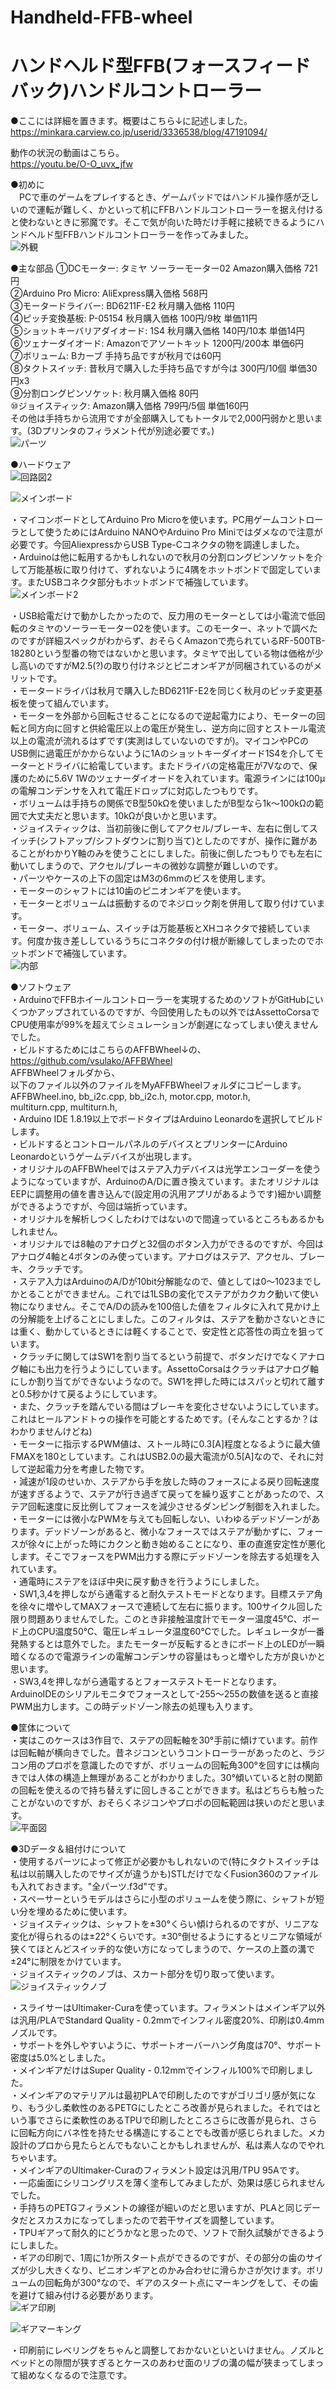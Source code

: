 # Handheld-FFB-wheel  
# ハンドヘルド型FFB(フォースフィードバック)ハンドルコントローラー  

●ここには詳細を置きます。概要はこちら↓に記述しました。  
https://minkara.carview.co.jp/userid/3336538/blog/47191094/

動作の状況の動画はこちら。  
https://youtu.be/O-O_uvx_jfw 

●初めに  
　PCで車のゲームをプレイするとき、ゲームパッドではハンドル操作感が乏しいので運転が難しく、かといって机にFFBハンドルコントローラーを据え付けると使わないときに邪魔です。そこで気が向いた時だけ手軽に接続できるようにハンドヘルド型FFBハンドルコントローラーを作ってみました。  
![外観](https://github.com/Toshi2020/Handheld-FFB-wheel/assets/81674805/b21325b0-b142-43ff-97c2-ad52d6c9545f)


●主な部品
①DCモーター: タミヤ ソーラーモーター02 Amazon購入価格 721円  
②Arduino Pro Micro: AliExpress購入価格 568円  
③モータードライバー: BD6211F-E2 秋月購入価格 110円  
④ピッチ変換基板: P-05154 秋月購入価格 100円/9枚 単価11円  
⑤ショットキーバリアダイオード: 1S4 秋月購入価格 140円/10本 単価14円  
⑥ツェナーダイオード: Amazonでアソートキット 1200円/200本 単価6円  
⑦ボリューム: Bカーブ 手持ち品ですが秋月では60円  
⑧タクトスイッチ: 昔秋月で購入した手持ち品ですが今は 300円/10個 単価30円x3  
⑨分割ロングピンソケット: 秋月購入価格 80円  
⑩ジョイスティック: Amazon購入価格 799円/5個 単価160円  
その他は手持ちから流用ですが全部購入してもトータルで2,000円弱かと思います。(3Dプリンタのフィラメント代が別途必要です。)  
![パーツ](https://github.com/Toshi2020/Handheld-FFB-wheel/assets/81674805/8e65b599-72a6-4051-a39b-93ceebcbd8d8)


●ハードウェア  
![回路図2](https://github.com/Toshi2020/Handheld-FFB-wheel/assets/81674805/e4aa05fb-901c-4162-903e-d2a317030d3c)

![メインボード](https://github.com/Toshi2020/Handheld-FFB-wheel/assets/81674805/8d800b7f-7854-4d62-a7c9-ebafec2cdefe)

・マイコンボードとしてArduino Pro Microを使います。PC用ゲームコントローラとして使うためにはArduino NANOやArduino Pro Miniではダメなので注意が必要です。今回AliexpressからUSB Type-Cコネクタの物を調達しました。  
・Arduinoは他に転用するかもしれないので秋月の分割ロングピンソケットを介して万能基板に取り付けて、ずれないように4隅をホットボンドで固定しています。またUSBコネクタ部分もホットボンドで補強しています。  
![メインボード2](https://github.com/Toshi2020/Handheld-FFB-wheel/assets/81674805/4cf38459-97a8-4b94-9863-ce1336df0b64)

・USB給電だけで動かしたかったので、反力用のモーターとしては小電流で低回転のタミヤのソーラーモーター02を使います。このモーター、ネットで調べたのですが詳細スペックがわからず、おそらくAmazonで売られているRF-500TB-18280という型番の物ではないかと思います。タミヤで出している物は価格が少し高いのですがM2.5(?)の取り付けネジとピニオンギアが同梱されているのがメリットです。  
・モータードライバは秋月で購入したBD6211F-E2を同じく秋月のピッチ変更基板を使って組んでいます。  
・モーターを外部から回転させることになるので逆起電力により、モーターの回転と同方向に回すと供給電圧以上の電圧が発生し、逆方向に回すとストール電流以上の電流が流れるはずです(実測はしていないのですが)。マイコンやPCのUSB側に過電圧がかからないように1Aのショットキーダイオード1S4を介してモーターとドライバに給電しています。またドライバの定格電圧が7Vなので、保護のために5.6V 1Wのツェナーダイオードを入れています。電源ラインには100μの電解コンデンサを入れて電圧ドロップに対応したつもりです。  
・ボリュームは手持ちの関係でB型50kΩを使いましたがB型なら1k～100kΩの範囲で大丈夫だと思います。10kΩが良いかと思います。  
・ジョイスティックは、当初前後に倒してアクセル/ブレーキ、左右に倒してスイッチ(シフトアップ/シフトダウンに割り当て)としたのですが、操作に難があることがわかりY軸のみを使うことにしました。前後に倒したつもりでも左右に動いてしまうので、アクセル/ブレーキの微妙な調整が難しいのです。  
・パーツやケースの上下の固定はM3の6mmのビスを使用します。  
・モーターのシャフトには10歯のピニオンギアを使います。  
・モーターとボリュームは振動するのでネジロック剤を併用して取り付けています。  
・モーター、ボリューム、スイッチは万能基板とXHコネクタで接続しています。何度か抜き差ししているうちにコネクタの付け根が断線してしまったのでホットボンドで補強しています。  
![内部](https://github.com/Toshi2020/Handheld-FFB-wheel/assets/81674805/5f97a35c-a717-45de-94c4-4faa5b3e8476)


●ソフトウェア  
・ArduinoでFFBホイールコントローラーを実現するためのソフトがGitHubにいくつかアップされているのですが、今回使用したもの以外ではAssettoCorsaでCPU使用率が99%を超えてシミュレーションが劇遅になってしまい使えませんでした。  
・ビルドするためにはこちらのAFFBWheel↓の、  
  https://github.com/vsulako/AFFBWheel  
  AFFBWheelフォルダから、  
  以下のファイル以外のファイルをMyAFFBWheelフォルダにコピーします。  
    AFFBWheel.ino, bb_i2c.cpp, bb_i2c.h, motor.cpp, motor.h,  
    multiturn.cpp, multiturn.h,   
・Arduino IDE 1.8.19以上でボードタイプはArduino Leonardoを選択してビルドします。  
・ビルドするとコントロールパネルのデバイスとプリンターにArduino Leonardoというゲームデバイスが出現します。  
・オリジナルのAFFBWheelではステア入力デバイスは光学エンコーダーを使うようになっていますが、ArduinoのA/Dに置き換えています。またオリジナルはEEPに調整用の値を書き込んで(設定用の汎用アプリがあるようです)細かい調整ができるようですが、今回は端折っています。  
・オリジナルを解析しつくしたわけではないので間違っているところもあるかもしれません。  
・オリジナルでは8軸のアナログと32個のボタン入力ができるのですが、今回はアナログ4軸と4ボタンのみ使っています。アナログはステア、アクセル、ブレーキ、クラッチです。  
・ステア入力はArduinoのA/Dが10bit分解能なので、値としては0～1023までしかとることができません。これでは1LSBの変化でステアがカクカク動いて使い物になりません。そこでA/Dの読みを100倍した値をフィルタに入れて見かけ上の分解能を上げることにしました。このフィルタは、ステアを動かさないときには重く、動かしているときには軽くすることで、安定性と応答性の両立を狙っています。  
・クラッチに関してはSW1を割り当てるという前提で、ボタンだけでなくアナログ軸にも出力を行うようにしています。AssettoCorsaはクラッチはアナログ軸にしか割り当てができないようなので。SW1を押した時にはスパッと切れて離すと0.5秒かけて戻るようにしています。  
・また、クラッチを踏んでいる間はブレーキを変化させないようにしています。これはヒールアンドトゥの操作を可能とするためです。(そんなことするか？はわかりませんけどね)  
・モーターに指示するPWM値は、ストール時に0.3[A]程度となるように最大値FMAXを180としています。これはUSB2.0の最大電流が0.5[A]なので、それに対して逆起電力分を考慮した物です。  
・減速が1段のせいか、ステアから手を放した時のフォースによる戻り回転速度が速すぎるようで、ステアが行き過ぎて戻ってを繰り返すことがあったので、ステア回転速度に反比例してフォースを減少させるダンピング制御を入れました。  
・モーターには微小なPWMを与えても回転しない、いわゆるデッドゾーンがあります。デッドゾーンがあると、微小なフォースではステアが動かずに、フォースが徐々に上がった時にカクンと動き始めることになり、車の直進安定性が悪化します。そこでフォースをPWM出力する際にデッドゾーンを除去する処理を入れています。  
・通電時にステアをほぼ中央に戻す動きを行うようにしました。  
・SW1,3,4を押しながら通電すると耐久テストモードとなります。目標ステア角を徐々に増やしてMAXフォースで連続して左右に振ります。100サイクル回した限り問題ありませんでした。このとき非接触温度計でモーター温度45℃、ボード上のCPU温度50℃、電圧レギュレータ温度60℃でした。レギュレータが一番発熱するとは意外でした。またモーターが反転するときにボード上のLEDが一瞬暗くなるので電源ラインの電解コンデンサの容量はもっと増やした方が良いかと思います。  
・SW3,4を押しながら通電するとフォーステストモードとなります。ArduinoIDEのシリアルモニタでフォースとして-255～255の数値を送ると直接PWM出力します。この時デッドゾーン除去の処理も入ります。  

●筐体について  
・実はこのケースは3作目で、ステアの回転軸を30°手前に傾けています。前作は回転軸が横向きでした。昔ネジコンというコントローラーがあったのと、ラジコン用のプロポを意識したのですが、ボリュームの回転角300°を回すには横向きでは人体の構造上無理があることがわかりました。30°傾いていると肘の関節の回転を使えるので持ち替えずに回しきることができます。私はどちらも触ったことがないのですが、おそらくネジコンやプロポの回転範囲は狭いのだと思います。  
![平面図](https://github.com/Toshi2020/Handheld-FFB-wheel/assets/81674805/ad87f8dc-6f37-476f-848f-84580644bd27)


●3Dデータ＆組付けについて  
・使用するパーツによって修正が必要かもしれないので(特にタクトスイッチは私は以前購入したのでサイズが違うかも)STLだけでなくFusion360のファイルも入れておきます。"全パーツ.f3d"です。  
・スペーサーというモデルはさらに小型のボリュームを使う際に、シャフトが短い分を埋めるために使います。  
・ジョイスティックは、シャフトを±30°くらい傾けられるのですが、リニアな変化が得られるのは±22°くらいです。±30°倒せるようにするとリニアな領域が狭くてほとんどスイッチ的な使い方になってしまうので、ケースの上蓋の溝で±24°に制限をかけています。  
・ジョイスティックのノブは、スカート部分を切り取って使います。
![ジョイスティックノブ](https://github.com/Toshi2020/Handheld-FFB-wheel/assets/81674805/586f98c1-d982-4455-9cae-9192a5cea2bc)

・スライサーはUltimaker-Curaを使っています。フィラメントはメインギア以外は汎用/PLAでStandard Quality - 0.2mmでインフィル密度20%、印刷は0.4mmノズルです。  
・サポートを外しやすいように、サポートオーバーハング角度は70°、サポート密度は5.0%としました。  
・メインギアだけはSuper Quality - 0.12mmでインフィル100%で印刷しました。  
・メインギアのマテリアルは最初PLAで印刷したのですがゴリゴリ感が気になり、もう少し柔軟性のあるPETGにしたところ改善が見られました。それではという事でさらに柔軟性のあるTPUで印刷したところさらに改善が見られ、さらに回転方向にバネ性を持たせる構造にすることでも改善が感じられました。メカ設計のプロから見たらとんでもないことかもしれませんが、私は素人なのでやれちゃいます。  
・メインギアのUltimaker-Curaのフィラメント設定は汎用/TPU 95Aです。  
・一応歯面にシリコングリスを薄く塗布してみましたが、効果は感じられませんでした。  
・手持ちのPETGフィラメントの線径が細いのだと思いますが、PLAと同じデータだとスカスカになってしまったので若干サイズを調整しています。  
・TPUギアって耐久的にどうかなと思ったので、ソフトで耐久試験ができるようにしました。  
・ギアの印刷で、1周に1か所スタート点ができるのですが、その部分の歯のサイズが少し大きくなり、ピニオンギアとのかみ合わせに滑らかさが欠けます。ボリュームの回転角が300°なので、ギアのスタート点にマーキングをして、その歯を避けて組み付ける必要があります。  
![ギア印刷](https://github.com/Toshi2020/Handheld-FFB-wheel/assets/81674805/29b94be5-82b0-497d-8c9b-8f546a84dee2)

![ギアマーキング](https://github.com/Toshi2020/Handheld-FFB-wheel/assets/81674805/e72585fd-1393-43a4-82c8-46b4fe8710b2)

・印刷前にレベリングをちゃんと調整しておかないといといけません。ノズルとベッドとの隙間が狭すぎるとケースのあわせ面のリブの溝の幅が狭まってしまって組めなくなるので注意です。  


